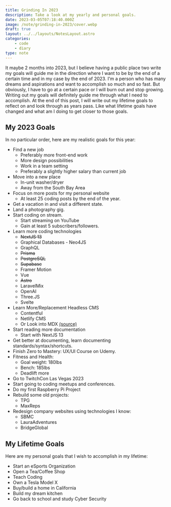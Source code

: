 ```yaml
---
title: Grinding In 2023
description: Take a look at my yearly and personal goals.
date: 2023-03-05T07:18:40.000Z
image: /note/grinding-in-2023/cover.webp
draft: true
layout: ../../layouts/NotesLayout.astro
categories:
    - code
    - diary
type: note
---
```


It maybe 2 months into 2023, but I believe having a public place two write my goals will guide me in the direction where I want to be by the end of a certain time and in my case by the end of 2023. I'm a person who has many dreams and aspirations and want to accomplish so much and so fast. But obviously, I have to go at a certain pace or I will burn out and stop growing. Writing out my goals will definitely guide me through what I need to accomplish. At the end of this post, I will write out my lifetime goals to reflect on and look through as years pass. Like what lifetime goals have changed and what am I doing to get closer to those goals.

## My 2023 Goals

In no particular order, here are my realistic goals for this year:

-   Find a new job
    -   Preferably more front-end work
    -   More design possibilities
    -   Work in a team setting
    -   Preferably a slightly higher salary than current job
-   Move into a new place
    -   In-unit washer/dryer
    -   Away from the South Bay Area
-   Focus on more posts for my personal website
    -   At least 25 coding posts by the end of the year.
-   Get a vacation in and visit a different state.
-   Land a photography gig.
-   Start coding on stream.
    -   Start streaming on YouTube
    -   Gain at least 5 subscribers/followers.
-   Learn more coding technologies
    -   ~~NextJS 13~~
    -   Graphical Databases - Neo4JS
    -   GraphQL
    -   ~~Prisma~~
    -   ~~PostgreSQL~~
    -   ~~Supabase~~
    -   Framer Motion
    -   Vue
    -   ~~Astro~~
    -   LaravelMix
    -   OpenAI
    -   Three.JS
    -   Svelte
-   Learn More/Replacement Headless CMS
    -   Contentful
    -   Netlify CMS
    -   Or Look into MDX [(source)](https://leerob.io/blog/mdx)
-   Start reading more documentation
    -   Start with NextJS 13
-   Get better at documenting, learn documenting standards/syntax/shortcuts.
-   Finish Zero to Mastery: UX/UI Course on Udemy.
-   Fitness and Health:
    -   Goal weight: 180lbs
    -   Bench: 185lbs
    -   Deadlift more
-   Go to TwitchCon Las Vegas 2023
-   Start going to coding meetups and conferences.
-   Do my first Raspberry Pi Project
-   Rebuild some old projects:
    -   TPG
    -   MaxReps
-   Redesign company websites using technologies I know:
    -   SBMC
    -   LauraAdventures
    -   BridgeGlobal

## My Lifetime Goals

Here are my personal goals that I wish to accomplish in my lifetime:

-   Start an eSports Organization
-   Open a Tea/Coffee Shop
-   Teach Coding
-   Own a Tesla Model X
-   Buy/build a home in California
-   Build my dream kitchen
-   Go back to school and study Cyber Security
